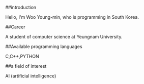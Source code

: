 ##introduction

Hello, I'm Woo Young-min, who is programming in South Korea.

##Career

A student of computer science at Yeungnam University.

##Available programming languages

C,C++,PYTHON

##a field of interest

AI (artificial intelligence)

